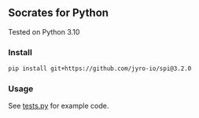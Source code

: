 ## Socrates for Python

Tested on Python 3.10

### Install

```bash
pip install git+https://github.com/jyro-io/spi@3.2.0
```

### Usage

See [tests.py](tests.py) for example code.
